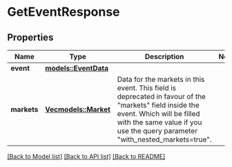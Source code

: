 # GetEventResponse

## Properties

Name | Type | Description | Notes
------------ | ------------- | ------------- | -------------
**event** | [**models::EventData**](EventData.md) |  | 
**markets** | [**Vec<models::Market>**](Market.md) | Data for the markets in this event. This field is deprecated in favour of the \"markets\" field inside the event. Which will be filled with the same value if you use the query parameter \"with_nested_markets=true\". | 

[[Back to Model list]](../README.md#documentation-for-models) [[Back to API list]](../README.md#documentation-for-api-endpoints) [[Back to README]](../README.md)


